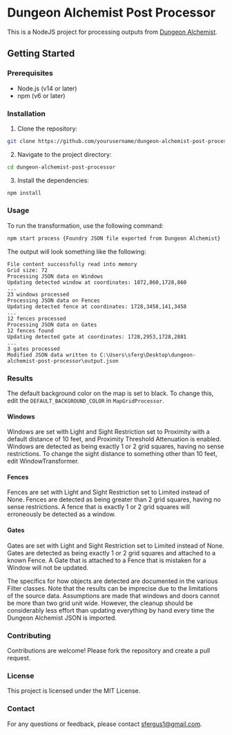 # Dungeon Alchemist Post Processor

This is a NodeJS project for processing outputs from [Dungeon Alchemist](https://store.steampowered.com/app/1588530/Dungeon_Alchemist/).

## Getting Started

### Prerequisites

- Node.js (v14 or later)
- npm (v6 or later)

### Installation

1. Clone the repository:

```sh
git clone https://github.com/yourusername/dungeon-alchemist-post-processor.git
```

2. Navigate to the project directory:

```sh
cd dungeon-alchemist-post-processor
```

3. Install the dependencies:

```sh
npm install
```

### Usage

To run the transformation, use the following command:

```sh
npm start process {Foundry JSON file exported from Dungeon Alchemist}
```

The output will look something like the following:

```
File content successfully read into memory
Grid size: 72
Processing JSON data on Windows
Updating detected window at coordinates: 1872,860,1728,860
...
23 windows processed
Processing JSON data on Fences
Updating detected fence at coordinates: 1728,3458,141,3458
...
12 fences processed
Processing JSON data on Gates
12 fences found
Updating detected gate at coordinates: 1728,2953,1728,2881
...
3 gates processed
Modified JSON data written to C:\Users\sferg\Desktop\dungeon-alchemist-post-processor\output.json
```

### Results

The default background color on the map is set to black. To change this, edit the `DEFAULT_BACKGROUND_COLOR`
in `MapGridProcessor`.

#### Windows

Windows are set with Light and Sight Restriction set to Proximity with a default
distance of 10 feet, and Proximity Threshold Attenuation is enabled. Windows are detected
as being exactly 1 or 2 grid squares, having no sense restrictions. To change the sight
distance to something other than 10 feet, edit WindowTransformer.

#### Fences

Fences are set with Light and Sight Restriction set to Limited instead of None.
Fences are detected as being greater than 2 grid squares, having no sense restrictions. A
fence that is exactly 1 or 2 grid squares will erroneously be detected as a window.

#### Gates

Gates are set with Light and Sight Restriction set to Limited instead of None.
Gates are detected as being exactly 1 or 2 grid squares and attached to a known Fence. A
Gate that is attached to a Fence that is mistaken for a Window will not be updated.

The specifics for how objects are detected are documented in the various Filter classes. Note
that the results can be imprecise due to the limitations of the source data. Assumptions are
made that windows and doors cannot be more than two grid unit wide. However, the cleanup
should be considerably less effort than updating everything by hand every time the Dungeon
Alchemist JSON is imported.

### Contributing

Contributions are welcome! Please fork the repository and create a pull request.

### License

This project is licensed under the MIT License.

### Contact

For any questions or feedback, please contact [sfergus1@gmail.com](mailto:sfergus1@gmail.com).
